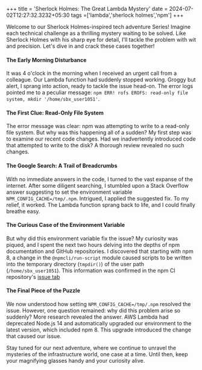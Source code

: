 +++
title = 'Sherlock Holmes: The Great Lambda Mystery'
date = 2024-07-02T12:27:32.3232+05:30
tags =['lambda','sherlock holmes','npm']
+++ 


Welcome to our Sherlock Holmes-inspired tech adventure Series! Imagine each technical challenge as a thrilling mystery waiting to be solved. Like Sherlock Holmes with his sharp eye for detail, I'll tackle the problem with wit and precision. Let's dive in and crack these cases together!

#### The Early Morning Disturbance

It was 4 o'clock in the morning when I received an urgent call from a colleague. Our Lambda function had suddenly stopped working. Groggy but alert, I sprang into action, ready to tackle the issue head-on. The error logs pointed me to a peculiar message: `npm ERR! rofs EROFS: read-only file system, mkdir '/home/sbx_user1051'`.

#### The First Clue: Read-Only File System

The error message was clear: npm was attempting to write to a read-only file system. But why was this happening all of a sudden? My first step was to examine our recent code changes. Had we inadvertently introduced code that attempted to write to the disk? A thorough review revealed no such changes.

#### The Google Search: A Trail of Breadcrumbs

With no immediate answers in the code, I turned to the vast expanse of the internet. After some diligent searching, I stumbled upon a Stack Overflow answer suggesting to set the environment variable `NPM_CONFIG_CACHE=/tmp/.npm`. Intrigued, I applied the suggested fix. To my relief, it worked. The Lambda function sprang back to life, and I could finally breathe easy.

#### The Curious Case of the Environment Variable

But why did this environment variable fix the issue? My curiosity was piqued, and I spent the next two hours delving into the depths of npm documentation and GitHub repositories. I discovered that starting with npm 8, a change in the `@npmcli/run-script` module caused scripts to be written into the temporary directory (`tmpdir()`) of the user path (`/home/sbx_user1051`). This information was confirmed in the npm CI repository's [issue tab](https://github.com/npm/cli/issues/7105)

#### The Final Piece of the Puzzle

We now understood how setting `NPM_CONFIG_CACHE=/tmp/.npm` resolved the issue. However, one question remained: why did this problem arise so suddenly? More research revealed the answer. AWS Lambda had deprecated Node.js 14 and automatically upgraded our environment to the latest version, which included npm 8. This upgrade introduced the change that caused our issue.


Stay tuned for our next adventure, where we continue to unravel the mysteries of the infrastructure world, one case at a time. Until then, keep your magnifying glasses handy and your curiosity alive.